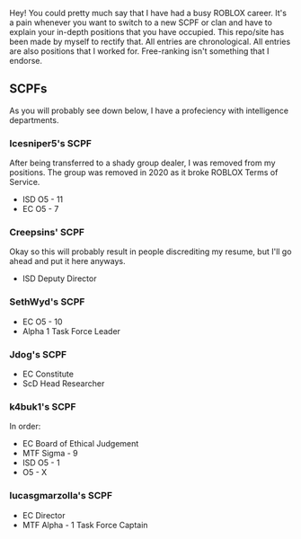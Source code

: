 Hey! You could pretty much say that I have had a busy ROBLOX career. It's a pain whenever you want to switch to a new SCPF or clan and have to explain your in-depth positions that you have occupied.
This repo/site has been made by myself to rectify that. All entries are chronological. All entries are also positions that I worked for. Free-ranking isn't something that I endorse.
## SCPFs
As you will probably see down below, I have a profeciency with intelligence departments.
### Icesniper5's SCPF
After being transferred to a shady group dealer, I was removed from my positions. The group was removed in 2020 as it broke ROBLOX Terms of Service.
- ISD O5 - 11
- EC O5 - 7
### Creepsins' SCPF
Okay so this will probably result in people discrediting my resume, but I'll go ahead and put it here anyways.
- ISD Deputy Director
### SethWyd's SCPF
- EC O5 - 10
- Alpha 1 Task Force Leader
### Jdog's SCPF
- EC Constitute
- ScD Head Researcher
### k4buk1's SCPF
In order:
- EC Board of Ethical Judgement
- MTF Sigma - 9
- ISD O5 - 1
- O5 - X
### lucasgmarzolla's SCPF
- EC Director
- MTF Alpha - 1 Task Force Captain
